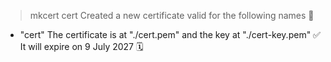 > mkcert cert
> Created a new certificate valid for the following names 📜

- "cert"
  The certificate is at "./cert.pem" and the key at "./cert-key.pem" ✅
  It will expire on 9 July 2027 🗓
